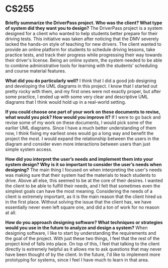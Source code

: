 # CS255

**Briefly summarize the DriverPass project. Who was the client? What type of system did they want you to design?**
The DriverPass project is a system designed for a client who wanted to help students better prepare for their driving tests. This initiative was taken after noticing that the DMV severely lacked the hands-on style of teaching for new drivers. The client wanted to provide an online platform for students to schedule driving lessons, take practice tests, and track their progress while progressing their way towards their driver's license. Being an online system, the system needed to be able to combine administrative tools for learning with the students' scheduling and course material features. 

**What did you do particularly well?**
I think that I did a good job designing and developing the UML diagrams in this project. I know that I started out pretty rocky with them, and my first ones were not exactly proper, but after some practice, I ended up with some very clear and descriptive UML diagrams that I think would hold up in a real-world setting. 

**If you could choose one part of your work on these documents to revise, what would you pick? How would you improve it?**
If I were to go back and revise some of my work on these documents, I would pick some of the earlier UML diagrams. Since I have a much better understanding of them now, I think fixing my earliest ones would go a long way and benefit the project the most. I would expand the relationship between the users in the diagram and consider even more interactions between users than just simple system access. 

**How did you interpret the user’s needs and implement them into your system design? Why is it so important to consider the user’s needs when designing?**
The main thing I focused on when interpreting the user's needs was making sure that their system had the materials to teach students to drive. Above all else, this seemed to be at the core of their desires. I wanted the client to be able to fulfill their needs, and I felt that sometimes even the simplest goals can have the most meaning. Considering the needs of a client is extremely important, as it is the main reason that the client hired us in the first place. Without solving the issue that the client has, we have essentially never even left square one, and did a ton of work for no reason at all. 

**How do you approach designing software? What techniques or strategies would you use in the future to analyze and design a system?**
When designing software, I like to start by understanding the requirements and the goal of the project. With just these two things, I feel that the rest of the project kind of falls into place. On top of this, I feel that talking to the client directly is extremely helpful as it allows me to ask questions that may never have been thought of by the client. In the future, I'd like to implement more prototyping for systems, since I feel I have much to learn in that area. 
